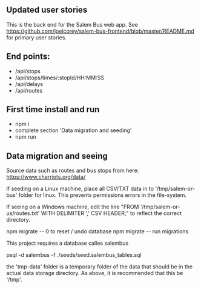 ## Updated user stories
This is the back end for the Salem Bus web app.
See https://github.com/joelcorey/salem-bus-frontend/blob/master/README.md for primary user stories.

## End points: 
- /api/stops
- /api/stops/times/:stopId/HH:MM:SS
- /api/delays
- /api/routes

## First time install and run
- npm i
- complete section 'Data migration and seeding'
- npm run

## Data migration and seeing
Source data such as routes and bus stops from here:
https://www.cherriots.org/data/

If seeding on a Linux machine, place all CSV/TXT data in to '/tmp/salem-or-bus' folder for linux. This prevents permissions errors in the file-system.

If seeing on a Windows machine, edit the line "FROM '/tmp/salem-or-us/routes.txt' WITH DELIMITER ',' CSV HEADER;" to reflect the correct directory.

npm migrate -- 0 to reset / undo database
npm migrate -- run migrations

This project requires a database calles salembus

psql -d salembus -f ./seeds/seed.salembus_tables.sql

the 'tmp-data' folder is a temporary folder of the data that should be in the actual data storage directory. As above, it is recommended that this be '/tmp'.
